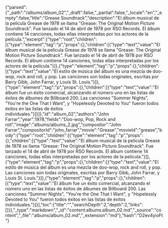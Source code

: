 {"parsed":{"_path":"/albums/album_02","_draft":false,"_partial":false,"_locale":"en","_empty":false,"title":"Grease Soundtrack","description":"El álbum musical de la película Grease de 1978 se llama \"Grease: The Original Motion Picture Soundtrack\". Fue lanzado el 14 de abril de 1978 por RSO Records. El álbum contiene 14 canciones, todas ellas interpretadas por los actores de la película.","excerpt":{"type":"root","children":[{"type":"element","tag":"p","props":{},"children":[{"type":"text","value":"El álbum musical de la película Grease de 1978 se llama \"Grease: The Original Motion Picture Soundtrack\". Fue lanzado el 14 de abril de 1978 por RSO Records. El álbum contiene 14 canciones, todas ellas interpretadas por los actores de la película."}]},{"type":"element","tag":"p","props":{},"children":[{"type":"text","value":"El estilo de música del álbum es una mezcla de doo-wop, rock and roll, y pop. Las canciones son todas originales, escritas por Barry Gibb, John Farrar, y Louis St. Louis."}]},{"type":"element","tag":"p","props":{},"children":[{"type":"text","value":"El álbum fue un éxito comercial, alcanzando el número uno en las listas de éxitos de álbumes de Billboard 200. Las canciones \"Summer Nights\", \"You're the One That I Want\", y \"Hopelessly Devoted to You\" fueron todos éxitos en las listas de éxitos individuales."}]}]},"id":"album_02","authors":"John Farrar","year":1978,"fields":"Doo-wop, Pop, Rock and roll","image":"albums/albums_2.jpg","compositor":"John Farrar","compositorId":"john_farrar","movie":"Grease","movieId":"grease","body":{"type":"root","children":[{"type":"element","tag":"p","props":{},"children":[{"type":"text","value":"El álbum musical de la película Grease de 1978 se llama \"Grease: The Original Motion Picture Soundtrack\". Fue lanzado el 14 de abril de 1978 por RSO Records. El álbum contiene 14 canciones, todas ellas interpretadas por los actores de la película."}]},{"type":"element","tag":"p","props":{},"children":[{"type":"text","value":"El estilo de música del álbum es una mezcla de doo-wop, rock and roll, y pop. Las canciones son todas originales, escritas por Barry Gibb, John Farrar, y Louis St. Louis."}]},{"type":"element","tag":"p","props":{},"children":[{"type":"text","value":"El álbum fue un éxito comercial, alcanzando el número uno en las listas de éxitos de álbumes de Billboard 200. Las canciones \"Summer Nights\", \"You're the One That I Want\", y \"Hopelessly Devoted to You\" fueron todos éxitos en las listas de éxitos individuales."}]}],"toc":{"title":"","searchDepth":2,"depth":2,"links":[]}},"_type":"markdown","_id":"content:albums:album_02.md","_source":"content","_file":"albums/album_02.md","_extension":"md"},"hash":"D2ev4yioFt"}
